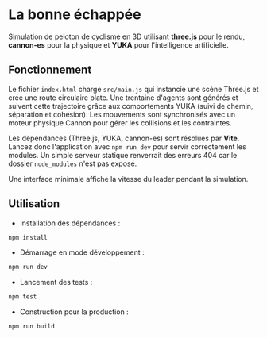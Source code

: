 # La bonne échappée

Simulation de peloton de cyclisme en 3D utilisant **three.js** pour le rendu, **cannon-es** pour la physique et **YUKA** pour l'intelligence artificielle.

## Fonctionnement

Le fichier `index.html` charge `src/main.js` qui instancie une scène Three.js et crée une route circulaire plate. Une trentaine d'agents sont générés et suivent cette trajectoire grâce aux comportements YUKA (suivi de chemin, séparation et cohésion). Les mouvements sont synchronisés avec un moteur physique Cannon pour gérer les collisions et les contraintes.

Les dépendances (Three.js, YUKA, cannon-es) sont résolues par **Vite**. Lancez donc l'application avec `npm run dev` pour servir correctement les modules. Un simple serveur statique renverrait des erreurs 404 car le dossier `node_modules` n'est pas exposé.

Une interface minimale affiche la vitesse du leader pendant la simulation.

## Utilisation

- Installation des dépendances :

```bash
npm install
```

- Démarrage en mode développement :

```bash
npm run dev
```

- Lancement des tests :

```bash
npm test
```

- Construction pour la production :

```bash
npm run build
```

